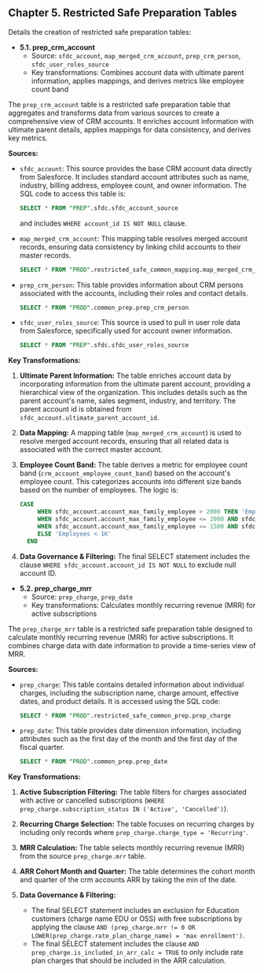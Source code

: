 ## Chapter 5. Restricted Safe Preparation Tables
Details the creation of restricted safe preparation tables:

*   **5.1. prep_crm_account**
    *   Source: `sfdc_account`, `map_merged_crm_account`, `prep_crm_person`, `sfdc_user_roles_source`
    *   Key transformations: Combines account data with ultimate parent information, applies mappings, and derives metrics like employee count band

The `prep_crm_account` table is a restricted safe preparation table that aggregates and transforms data from various sources to create a comprehensive view of CRM accounts. It enriches account information with ultimate parent details, applies mappings for data consistency, and derives key metrics.

**Sources:**

*   `sfdc_account`: This source provides the base CRM account data directly from Salesforce. It includes standard account attributes such as name, industry, billing address, employee count, and owner information.  The SQL code to access this table is:
    ```sql
    SELECT * FROM "PREP".sfdc.sfdc_account_source
    ```
    and includes `WHERE account_id IS NOT NULL` clause.

*   `map_merged_crm_account`: This mapping table resolves merged account records, ensuring data consistency by linking child accounts to their master records.
    ```sql
    SELECT * FROM "PROD".restricted_safe_common_mapping.map_merged_crm_account
    ```

*   `prep_crm_person`: This table provides information about CRM persons associated with the accounts, including their roles and contact details.
    ```sql
    SELECT * FROM "PROD".common_prep.prep_crm_person
    ```

*   `sfdc_user_roles_source`: This source is used to pull in user role data from Salesforce, specifically used for account owner information.
    ```sql
    SELECT * FROM "PREP".sfdc.sfdc_user_roles_source
    ```

**Key Transformations:**

1.  **Ultimate Parent Information:** The table enriches account data by incorporating information from the ultimate parent account, providing a hierarchical view of the organization. This includes details such as the parent account's name, sales segment, industry, and territory.  The parent account id is obtained from `sfdc_account.ultimate_parent_account_id`.

2.  **Data Mapping:**  A mapping table (`map_merged_crm_account`) is used to resolve merged account records, ensuring that all related data is associated with the correct master account.

3.  **Employee Count Band:** The table derives a metric for employee count band (`crm_account_employee_count_band`) based on the account's employee count. This categorizes accounts into different size bands based on the number of employees. The logic is:
    ```sql
    CASE
         WHEN sfdc_account.account_max_family_employee > 2000 THEN 'Employees > 2K'
         WHEN sfdc_account.account_max_family_employee <= 2000 AND sfdc_account.account_max_family_employee > 1500 THEN 'Employees > 1.5K'
         WHEN sfdc_account.account_max_family_employee <= 1500 AND sfdc_account.account_max_family_employee > 1000  THEN 'Employees > 1K'
         ELSE 'Employees < 1K'
      END
    ```

4.  **Data Governance & Filtering:** The final SELECT statement includes the clause `WHERE sfdc_account.account_id IS NOT NULL` to exclude null account ID.

*   **5.2. prep_charge_mrr**
    *   Source: `prep_charge`, `prep_date`
    *   Key transformations: Calculates monthly recurring revenue (MRR) for active subscriptions

The `prep_charge_mrr` table is a restricted safe preparation table designed to calculate monthly recurring revenue (MRR) for active subscriptions. It combines charge data with date information to provide a time-series view of MRR.

**Sources:**

*   `prep_charge`: This table contains detailed information about individual charges, including the subscription name, charge amount, effective dates, and product details.  It is accessed using the SQL code:
    ```sql
    SELECT * FROM "PROD".restricted_safe_common_prep.prep_charge
    ```

*   `prep_date`: This table provides date dimension information, including attributes such as the first day of the month and the first day of the fiscal quarter.
    ```sql
    SELECT * FROM "PROD".common_prep.prep_date
    ```

**Key Transformations:**

1.  **Active Subscription Filtering:** The table filters for charges associated with active or cancelled subscriptions (`WHERE prep_charge.subscription_status IN ('Active', 'Cancelled')`).

2.  **Recurring Charge Selection:** The table focuses on recurring charges by including only records where `prep_charge.charge_type = 'Recurring'`.

3.  **MRR Calculation:** The table selects monthly recurring revenue (MRR) from the source `prep_charge.mrr` table.

4.  **ARR Cohort Month and Quarter:** The table determines the cohort month and quarter of the crm accounts ARR by taking the min of the date.

5.  **Data Governance & Filtering:**
    *   The final SELECT statement includes an exclusion for Education customers (charge name EDU or OSS) with free subscriptions by applying the clause `AND (prep_charge.mrr != 0 OR LOWER(prep_charge.rate_plan_charge_name) = 'max enrollment')`.
    *  The final SELECT statement includes the clause `AND prep_charge.is_included_in_arr_calc = TRUE` to only include rate plan charges that should be included in the ARR calculation.
</output>